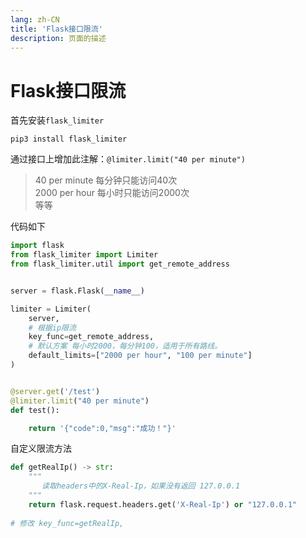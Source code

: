 ```yaml
---
lang: zh-CN  
title: 'Flask接口限流'  
description: 页面的描述
---
```


# Flask接口限流

首先安装`flask_limiter`

```shell
pip3 install flask_limiter
```

通过接口上增加此注解：`@limiter.limit("40 per minute")`

> 40 per minute 每分钟只能访问40次  
> 2000 per hour 每小时只能访问2000次  
> 等等

代码如下

```python
import flask
from flask_limiter import Limiter
from flask_limiter.util import get_remote_address


server = flask.Flask(__name__)

limiter = Limiter(
    server,
    # 根据ip限流
    key_func=get_remote_address,
    # 默认方案 每小时2000，每分钟100，适用于所有路线。
    default_limits=["2000 per hour", "100 per minute"]
)


@server.get('/test')
@limiter.limit("40 per minute")
def test():

    return '{"code":0,"msg":"成功！"}'
```

自定义限流方法

```python
def getRealIp() -> str:
    """
       读取headers中的X-Real-Ip，如果没有返回 127.0.0.1
    """
    return flask.request.headers.get('X-Real-Ip') or "127.0.0.1"
    
# 修改 key_func=getRealIp,    
```

<Comment></Comment>
